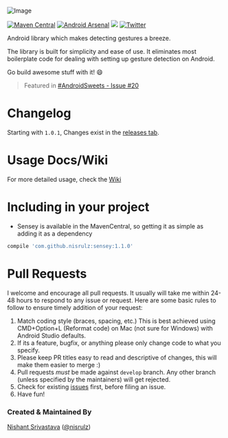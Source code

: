 ![Image](https://github.com/nisrulz/sensey/blob/master/img/github_banner.png)



[![Maven Central](https://maven-badges.herokuapp.com/maven-central/com.github.nisrulz/sensey/badge.svg)](https://maven-badges.herokuapp.com/maven-central/com.github.nisrulz/sensey) [![Android Arsenal](https://img.shields.io/badge/Android%20Arsenal-Sensey-green.svg?style=true)](https://android-arsenal.com/details/1/3550) <a href="http://www.methodscount.com/?lib=com.github.nisrulz%3Asensey%3A1.0.1"><img src="https://img.shields.io/badge/Methods and size-60 | 9 KB-e91e63.svg"></img></a> [![Twitter](https://img.shields.io/badge/Twitter-@nisrulz-blue.svg?style=flat)](http://twitter.com/nisrulz)

Android library which makes detecting gestures a breeze.

The library is built for simplicity and ease of use. It eliminates most boilerplate code for dealing with setting up gesture detection on Android.

Go build awesome stuff with it!  :smile:

> Featured in [#AndroidSweets - Issue #20](https://androidsweets.ongoodbits.com/2016/05/26/issue-20)

# Changelog

Starting with `1.0.1`, Changes exist in the [releases tab](https://github.com/nisrulz/sensey/releases).

# Usage Docs/Wiki
For more detailed usage, check the [Wiki](https://github.com/nisrulz/sensey/wiki)

# Including in your project
- Sensey is available in the MavenCentral, so getting it as simple as adding it as a dependency
```gradle
compile 'com.github.nisrulz:sensey:1.1.0'
```

# Pull Requests
I welcome and encourage all pull requests. It usually will take me within 24-48 hours to respond to any issue or request. Here are some basic rules to follow to ensure timely addition of your request:
  1. Match coding style (braces, spacing, etc.) This is best achieved using CMD+Option+L (Reformat code) on Mac (not sure for Windows) with Android Studio defaults.
  2. If its a feature, bugfix, or anything please only change code to what you specify.
  3. Please keep PR titles easy to read and descriptive of changes, this will make them easier to merge :)
  4. Pull requests _must_ be made against `develop` branch. Any other branch (unless specified by the maintainers) will get rejected.
  5. Check for existing [issues](https://github.com/nisrulz/sensey/issues) first, before filing an issue.  
  6. Have fun!

### Created & Maintained By
[Nishant Srivastava](https://github.com/nisrulz) ([@nisrulz](https://www.twitter.com/nisrulz))